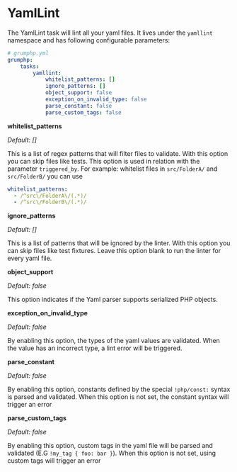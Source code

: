 # YamlLint

The YamlLint task will lint all your yaml files.
It lives under the `yamllint` namespace and has following configurable parameters:

```yaml
# grumphp.yml
grumphp:
    tasks:
        yamllint:
            whitelist_patterns: []
            ignore_patterns: []
            object_support: false
            exception_on_invalid_type: false
            parse_constant: false
            parse_custom_tags: false
```

**whitelist_patterns**

*Default: []*

This is a list of regex patterns that will filter files to validate. With this option you can skip files like tests. This option is used in relation with the parameter `triggered_by`.
For example: whitelist files in `src/FolderA/` and `src/FolderB/` you can use 
```yml
whitelist_patterns:
  - /^src\/FolderA\/(.*)/
  - /^src\/FolderB\/(.*)/
```

**ignore_patterns**

*Default: []*

This is a list of patterns that will be ignored by the linter. 
With this option you can skip files like test fixtures. Leave this option blank to run the linter for every yaml file.


**object_support**

*Default: false*

This option indicates if the Yaml parser supports serialized PHP objects.


**exception_on_invalid_type**

*Default: false*

By enabling this option, the types of the yaml values are validated. 
When the value has an incorrect type, a lint error will be triggered.


**parse_constant**

*Default: false*

By enabling this option, constants defined by the special `!php/const:` syntax is parsed and validated.
When this option is not set, the constant syntax will trigger an error


**parse_custom_tags**

*Default: false*

By enabling this option, custom tags in the yaml file will be parsed and validated (E.G `!my_tag { foo: bar }`).
When this option is not set, using custom tags will trigger an error
